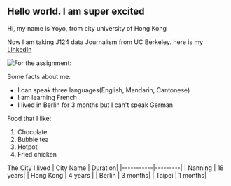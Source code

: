 ## Hello world. I am super excited 

Hi, my name is Yoyo, from city university of Hong Kong

Now I am taking J124 data Journalism from UC Berkeley. here is my [LinkedIn](https://www.linkedin.com/in/zihong-yang-993b63191/) 

![For the assignment:](https://docs.google.com/spreadsheets/d/e/2PACX-1vRBwnrvRj8GnxoZiERKnFAj7q86ZN6GtVQQquM34QClh6nsRgSkFhqO2vTpTXCNzM-AfoMAoh-wML_w/pubchart?oid=1614653515&format=image)

Some facts about me:
* I can speak three languages(English, Mandarin, Cantonese)
* I am learning French 
* I lived in Berlin for 3 months but I can't speak German

Food that I like:
1. Chocolate 
2. Bubble tea
3. Hotpot
4. Fried chicken 

The City I lived 
| City Name | Duration|
|-----------|---------|
| Nanning   | 18 years|
| Hong Kong | 4 years |
| Berlin    | 3 months|
| Taipei    | 1 months|

